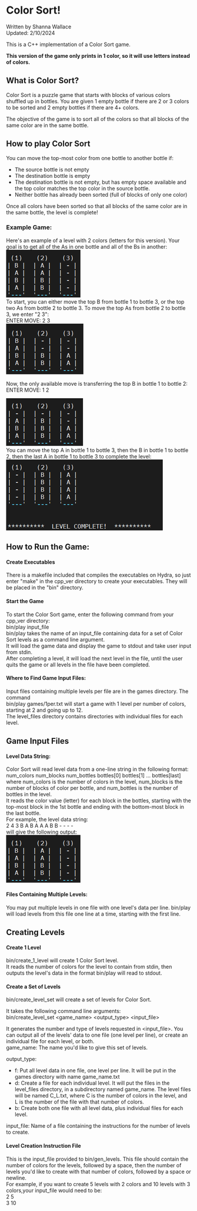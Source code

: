 # Color Sort!
Written by Shanna Wallace<br>
Updated: 2/10/2024

This is a C++ implementation of a Color Sort game.<br>

**This version of the game only prints in 1 color, so it will use letters instead of colors.**

## What is Color Sort?
Color Sort is a puzzle game that starts with blocks of various colors shuffled up in bottles. You are given 1 empty bottle if there are 2 or 3 colors to be sorted and 2 empty bottles if there are 4+ colors.<br>

The objective of the game is to sort all of the colors so that all blocks of the same color are in the same bottle.

## How to play Color Sort
You can move the top-most color from one bottle to another bottle if: 
* The source bottle is not empty
* The destination bottle is empty 
* The destination bottle is not empty, but has empty space available and the top color matches the top color in the source bottle.
* Neither bottle has already been sorted (full of blocks of only one color) <br>

Once all colors have been sorted so that all blocks of the same color are in the same bottle, the level is complete! 

### Example Game:
Here's an example of a level with 2 colors (letters for this version). Your goal is to get all of the As in one bottle and all of the Bs in another:<br>
![initial state](instr_pics/initial.png)
<br>To start, you can either move the top B from bottle 1 to bottle 3, or the top two As from bottle 2 to bottle 3. 
To move the top As from bottle 2 to bottle 3, we enter "2 3":<br>
ENTER MOVE: 2 3<br>
![after 1st move](instr_pics/2.png) <br>

Now, the only available move is transferring the top B in bottle 1 to bottle 2:<br>
ENTER MOVE: 1 2<br>

![after 2nd move](instr_pics/3.png)<br>
You can move the top A in bottle 1 to bottle 3, then the B in bottle 1 to bottle 2, then the last A in bottle 1 to bottle 3 to complete the level:<br>
![complete level](instr_pics/complete.png)<br>

## How to Run the Game:
#### Create Executables
There is a makefile included that compiles the executables on Hydra, so just enter "make" in the cpp_ver directory to create your executables. They will be placed in the "bin" directory. 

#### Start the Game
To start the Color Sort game, enter the following command from your cpp_ver directory:<br>
bin/play input_file <br>
bin/play takes the name of an input_file containing data for a set of Color Sort levels as a command line argument. <br>
It will load the game data and display the game to stdout and take user input from stdin. <br>
After completing a level, it will load the next level in the file, until the user quits the game or all levels in the file have been completed. 

#### Where to Find Game Input Files:
Input files containing multiple levels per file are in the games directory. The command <br>
bin/play games/1per.txt will start a game with 1 level per number of colors, starting at 2 and going up to 12. <br>
The level_files directory contains directories with individual files for each level. 

## Game Input Files
#### Level Data String:
Color Sort will read level data from a one-line string in the following format: <br>
num_colors num_blocks num_bottles bottles[0] bottles[1] ... bottles[last] <br>
where num_colors is the number of colors in the level,
num_blocks is the number of blocks of color per bottle, and 
num_bottles is the number of bottles in the level. <br>
It reads the color value (letter) for each block in the bottles, starting with the top-most block in the 1st bottle and ending with the bottom-most block in the last bottle. <br>
For example, the level data string: <br> 
2 4 3 B A B A A A B B - - - -  <br>
will give the following output:<br>
![initial state](instr_pics/initial.png)

#### Files Containing Multiple Levels:
You may put multiple levels in one file with one level's data per line. bin/play will load levels from  this file one line at a time, starting with the first line. 


## Creating Levels
#### Create 1 Level
bin/create_1_level will create 1 Color Sort level. <br>
It reads the number of colors for the level to contain from stdin, then outputs the level's data in the format bin/play will read to stdout.


#### Create a Set of Levels
bin/create_level_set will create a set of levels for Color Sort.

It takes the following command line arguments:<br>
bin/create_level_set <game_name> <output_type> <input_file><br>

It generates the number and type of levels requested in <input_file>. You can output all of the levels' data to one file (one level per line), or create an individual file for each level, or both. <br>
game_name: The name you'd like to give this set of levels.<br>

output_type: <br>
 * f: Put all level data in one file, one level per line. It will be put in the games directory with name game_name.txt
 * d: Create a file for each individual level. It will put the files in the level_files directory, in a subdirectory named game_name. The level files will be named C_L.txt, where C is the number of colors in the level, and L is the number of the file with that number of colors.
 * b: Create both one file with all level data, plus individual files for each level.<br>
 
 input_file: Name of a file containing the instructions for the number of levels to create. 

#### Level Creation Instruction File
This is the input_file provided to bin/gen_levels.
This file should contain the number of colors for the levels, followed by a space, then the number of levels you'd like to create with that number of colors, followed by a space or newline. <br>
For example, if you want to create 5 levels with 2 colors and 10 levels with 3 colors,your input_file would need to be: <br>
 2 5 <br>
 3 10
